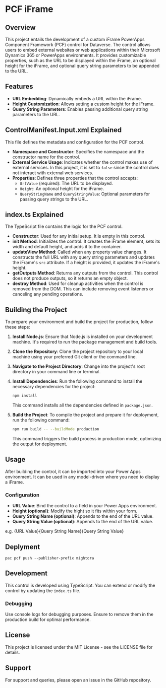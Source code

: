 # PCF iFrame

## Overview

This project entails the development of a custom iFrame PowerApps Component Framework (PCF) control for Dataverse. The control allows users to embed external websites or web applications within their Microsoft Dynamics 365 or PowerApps environments. It provides customizable properties, such as the URL to be displayed within the iFrame, an optional height for the iFrame, and optional query string parameters to be appended to the URL.

## Features

- **URL Embedding**: Dynamically embeds a URL within the iFrame.
- **Height Customization**: Allows setting a custom height for the iFrame.
- **Query String Parameters**: Enables passing additional query string parameters to the URL.

## ControlManifest.Input.xml Explained

This file defines the metadata and configuration for the PCF control.

- **Namespace and Constructor**: Specifies the namespace and the constructor name for the control.
- **External Service Usage**: Indicates whether the control makes use of external services. In this project, it is set to `false` since the control does not interact with external web services.
- **Properties**: Defines three properties that the control accepts:
  - `UrlValue` (required): The URL to be displayed.
  - `Height`: An optional height for the iFrame.
  - `QueryStringName` and `QueryStringValue`: Optional parameters for passing query strings to the URL.

## index.ts Explained

The TypeScript file contains the logic for the PCF control.

- **Constructor**: Used for any initial setup. It is empty in this control.
- **init Method**: Initializes the control. It creates the iFrame element, sets its width and default height, and adds it to the container.
- **updateView Method**: Called when any property value changes. It constructs the full URL with any query string parameters and updates the iFrame's `src` attribute. If a height is provided, it updates the iFrame's height.
- **getOutputs Method**: Returns any outputs from the control. This control does not produce outputs, so it returns an empty object.
- **destroy Method**: Used for cleanup activities when the control is removed from the DOM. This can include removing event listeners or canceling any pending operations.

## Building the Project

To prepare your environment and build the project for production, follow these steps:

1. **Install Node.js**: Ensure that Node.js is installed on your development machine. It's required to run the package management and build tools.

2. **Clone the Repository**: Clone the project repository to your local machine using your preferred Git client or the command line.

3. **Navigate to the Project Directory**: Change into the project's root directory in your command line or terminal.

4. **Install Dependencies**: Run the following command to install the necessary dependencies for the project:

    ```bash
    npm install
    ```

    This command installs all the dependencies defined in `package.json`.

5. **Build the Project**: To compile the project and prepare it for deployment, run the following command:

    ```bash
    npm run build -- --buildMode production
    ```

    This command triggers the build process in production mode, optimizing the output for deployment.


## Usage
After building the control, it can be imported into your Power Apps environment. It can be used in any model-driven where you need to display a iFrame.

### Configuration
- **URL Value**: Bind the control to a field in your Power Apps environment.
- **Height (optional)**: Modify the hight so it fits within your form.
- **Query String Name (optional)**: Appends to the end of the URL value.
- **Query String Value (optional)**: Appends to the end of the URL value.

e.g. {URL Value}{Query String Name}{Query String Value}

## Deplyment 
`pac pcf push --publisher-prefix mightora`

## Development
This control is developed using TypeScript. You can extend or modify the control by updating the `index.ts` file.

### Debugging
Use console logs for debugging purposes. Ensure to remove them in the production build for optimal performance.

## License
This project is licensed under the MIT License - see the LICENSE file for details.

## Support
For support and queries, please open an issue in the GitHub repository.